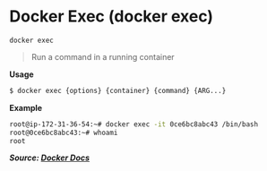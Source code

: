 # Docker Exec (docker exec)

`docker exec`

> Run a command in a running container

**Usage**

```bash
$ docker exec {options} {container} {command} {ARG...}
```

**Example**

```bash
root@ip-172-31-36-54:~# docker exec -it 0ce6bc8abc43 /bin/bash
root@0ce6bc8abc43:~# whoami
root
```

**_Source: [Docker Docs](https://docs.docker.com/engine/reference/commandline/exec/)_**
